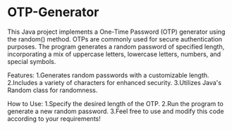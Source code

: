# OTP-Generator
This Java project implements a One-Time Password (OTP) generator using the random() method. OTPs are commonly used for secure authentication purposes. The program generates a random password of specified length, incorporating a mix of uppercase letters, lowercase letters, numbers, and special symbols.

Features:
1.Generates random passwords with a customizable length.
2.Includes a variety of characters for enhanced security.
3.Utilizes Java's Random class for randomness.

How to Use:
1.Specify the desired length of the OTP.
2.Run the program to generate a new random password.
3.Feel free to use and modify this code according to your requirements!
